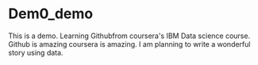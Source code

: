 # Dem0_demo
This is a demo.
Learning Githubfrom coursera's IBM Data science course.
Github is amazing
coursera is  amazing.
I am planning to write a wonderful story using data.

